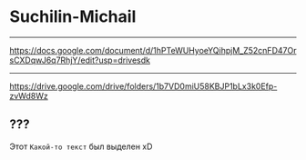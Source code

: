 # Suchilin-Michail
____
https://docs.google.com/document/d/1hPTeWUHyoeYQihpjM_Z52cnFD47OrsCXDqwJ6q7RhjY/edit?usp=drivesdk
____
https://drive.google.com/drive/folders/1b7VD0miU58KBJP1bLx3k0Efp-zvWd8Wz
## ??? 
Этот `Какой-то текст` был выделен
xD
